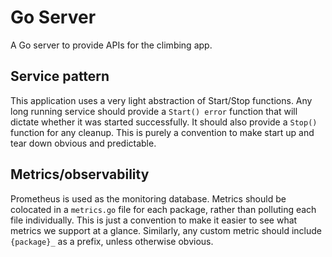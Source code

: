 # Go Server

A Go server to provide APIs for the climbing app.

## Service pattern

This application uses a very light abstraction of Start/Stop functions. Any long running service
should provide a `Start() error` function that will dictate whether it was started successfully.
It should also provide a `Stop()` function for any cleanup. This is purely a convention to make
start up and tear down obvious and predictable.

## Metrics/observability

Prometheus is used as the monitoring database. Metrics should be colocated in a `metrics.go` file
for each package, rather than polluting each file individually. This is just a convention to
make it easier to see what metrics we support at a glance. Similarly, any custom metric should
include `{package}_` as a prefix, unless otherwise obvious.